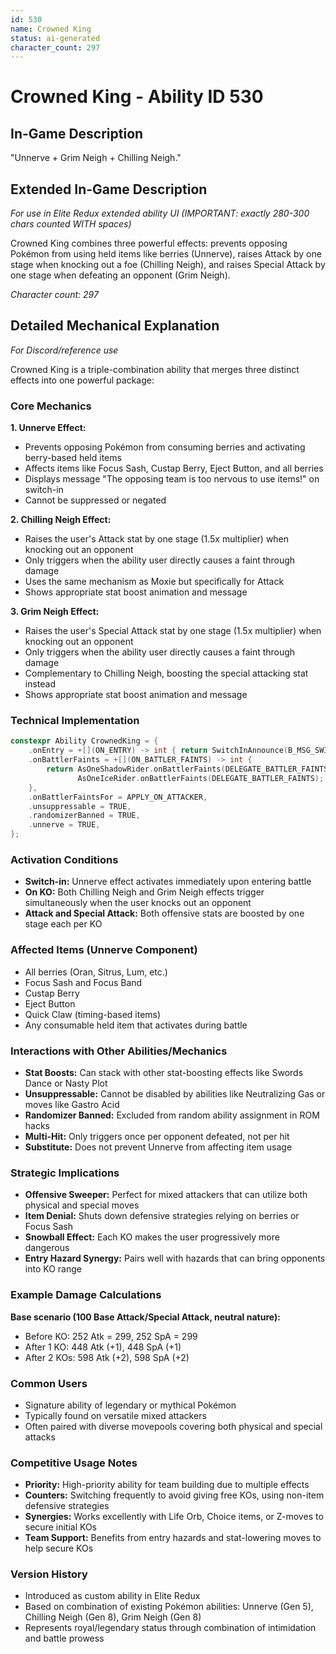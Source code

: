 ```yaml
---
id: 530
name: Crowned King
status: ai-generated
character_count: 297
---
```


# Crowned King - Ability ID 530

## In-Game Description
"Unnerve + Grim Neigh + Chilling Neigh."

## Extended In-Game Description
*For use in Elite Redux extended ability UI (IMPORTANT: exactly 280-300 chars counted WITH spaces)*

Crowned King combines three powerful effects: prevents opposing Pokémon from using held items like berries (Unnerve), raises Attack by one stage when knocking out a foe (Chilling Neigh), and raises Special Attack by one stage when defeating an opponent (Grim Neigh).

*Character count: 297*

## Detailed Mechanical Explanation
*For Discord/reference use*

Crowned King is a triple-combination ability that merges three distinct effects into one powerful package:

### Core Mechanics

**1. Unnerve Effect:**
- Prevents opposing Pokémon from consuming berries and activating berry-based held items
- Affects items like Focus Sash, Custap Berry, Eject Button, and all berries
- Displays message "The opposing team is too nervous to use items!" on switch-in
- Cannot be suppressed or negated

**2. Chilling Neigh Effect:**
- Raises the user's Attack stat by one stage (1.5x multiplier) when knocking out an opponent
- Only triggers when the ability user directly causes a faint through damage
- Uses the same mechanism as Moxie but specifically for Attack
- Shows appropriate stat boost animation and message

**3. Grim Neigh Effect:**
- Raises the user's Special Attack stat by one stage (1.5x multiplier) when knocking out an opponent  
- Only triggers when the ability user directly causes a faint through damage
- Complementary to Chilling Neigh, boosting the special attacking stat instead
- Shows appropriate stat boost animation and message

### Technical Implementation
```cpp
constexpr Ability CrownedKing = {
    .onEntry = +[](ON_ENTRY) -> int { return SwitchInAnnounce(B_MSG_SWITCHIN_CROWNEDKING); },
    .onBattlerFaints = +[](ON_BATTLER_FAINTS) -> int {
        return AsOneShadowRider.onBattlerFaints(DELEGATE_BATTLER_FAINTS) | 
               AsOneIceRider.onBattlerFaints(DELEGATE_BATTLER_FAINTS);
    },
    .onBattlerFaintsFor = APPLY_ON_ATTACKER,
    .unsuppressable = TRUE,
    .randomizerBanned = TRUE,
    .unnerve = TRUE,
};
```

### Activation Conditions
- **Switch-in:** Unnerve effect activates immediately upon entering battle
- **On KO:** Both Chilling Neigh and Grim Neigh effects trigger simultaneously when the user knocks out an opponent
- **Attack and Special Attack:** Both offensive stats are boosted by one stage each per KO

### Affected Items (Unnerve Component)
- All berries (Oran, Sitrus, Lum, etc.)
- Focus Sash and Focus Band
- Custap Berry
- Eject Button
- Quick Claw (timing-based items)
- Any consumable held item that activates during battle

### Interactions with Other Abilities/Mechanics
- **Stat Boosts:** Can stack with other stat-boosting effects like Swords Dance or Nasty Plot
- **Unsuppressable:** Cannot be disabled by abilities like Neutralizing Gas or moves like Gastro Acid  
- **Randomizer Banned:** Excluded from random ability assignment in ROM hacks
- **Multi-Hit:** Only triggers once per opponent defeated, not per hit
- **Substitute:** Does not prevent Unnerve from affecting item usage

### Strategic Implications
- **Offensive Sweeper:** Perfect for mixed attackers that can utilize both physical and special moves
- **Item Denial:** Shuts down defensive strategies relying on berries or Focus Sash
- **Snowball Effect:** Each KO makes the user progressively more dangerous
- **Entry Hazard Synergy:** Pairs well with hazards that can bring opponents into KO range

### Example Damage Calculations
**Base scenario (100 Base Attack/Special Attack, neutral nature):**
- Before KO: 252 Atk = 299, 252 SpA = 299
- After 1 KO: 448 Atk (+1), 448 SpA (+1) 
- After 2 KOs: 598 Atk (+2), 598 SpA (+2)

### Common Users
- Signature ability of legendary or mythical Pokémon
- Typically found on versatile mixed attackers
- Often paired with diverse movepools covering both physical and special attacks

### Competitive Usage Notes
- **Priority:** High-priority ability for team building due to multiple effects
- **Counters:** Switching frequently to avoid giving free KOs, using non-item defensive strategies
- **Synergies:** Works excellently with Life Orb, Choice items, or Z-moves to secure initial KOs
- **Team Support:** Benefits from entry hazards and stat-lowering moves to help secure KOs

### Version History
- Introduced as custom ability in Elite Redux
- Based on combination of existing Pokémon abilities: Unnerve (Gen 5), Chilling Neigh (Gen 8), Grim Neigh (Gen 8)
- Represents royal/legendary status through combination of intimidation and battle prowess